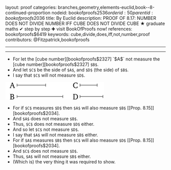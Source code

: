 layout: proof
categories: branches,geometry,elements-euclid,book--8-continued-proportion
nodeid: bookofproofs$2536
orderid: 50
parentid: bookofproofs$2036
title: By Euclid
description: PROOF OF 8.17: NUMBER DOES NOT DIVIDE NUMBER IFF CUBE DOES NOT DIVIDE CUBE &#9733; graduate maths &#10004; step by step &#10010; visit BookOfProofs now!
references: bookofproofs$6419
keywords: cube,divide,does,iff,not,number,proof
contributors: @Fitzpatrick,bookofproofs

---


---



* For let the [cube number][bookofproofs$2327] `$A$` not measure the [cube number][bookofproofs$2327] `$B$`.
* And let `$C$` be the side of `$A$`, and `$D$` (the side) of `$B$`.
* I say that `$C$` will not measure `$D$`.

![fig16e](https://github.com/bookofproofs/bookofproofs.github.io/blob/main/_sources/_assets/images/euclid/Book08/fig16e.png?raw=true)

* For if `$C$` measures `$D$` then `$A$` will also measure `$B$` [[Prop. 8.15]][bookofproofs$2034].
* And `$A$` does not measure `$B$`.
* Thus, `$C$` does not measure `$D$` either.
* And so let `$C$` not measure `$D$`.
* I say that `$A$` will not measure `$B$` either.
* For if `$A$` measures `$B$` then `$C$` will also measure `$D$` [[Prop. 8.15]][bookofproofs$2034].
* And `$C$` does not measure `$D$`.
* Thus, `$A$` will not measure `$B$` either.
* (Which is) the very thing it was required to show.
